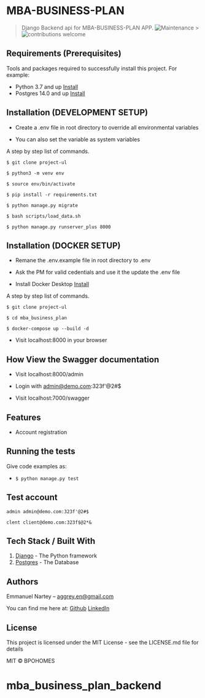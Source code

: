 # MBA-BUSINESS-PLAN

> Django Backend api for MBA-BUSINESS-PLAN APP.
> ![Maintenance](https://img.shields.io/badge/Maintained%3F-yes-green.svg) > ![contributions welcome](https://img.shields.io/badge/contributions-welcome-brightgreen.svg?style=flat)

## Requirements (Prerequisites)

Tools and packages required to successfully install this project.
For example:

- Python 3.7 and up [Install](https://python.org)
- Postgres 14.0 and up [Install](https://postgres.com/)

## Installation (DEVELOPMENT SETUP)

- Create a .env file in root directory to override all environmental variables

- You can also set the variable as system variables

A step by step list of commands.

`$ git clone project-ul`

`$ python3 -m venv env`

`$ source env/bin/activate`

`$ pip install -r requirements.txt`

`$ python manage.py migrate`

`$ bash scripts/load_data.sh`

`$ python manage.py runserver_plus 8000`

## Installation (DOCKER SETUP)

- Remane the .env.example file in root directory to .env

- Ask the PM for valid cedentials and use it the update the .env file

- Install Docker Desktop [Install](https://python.org)

A step by step list of commands.

`$ git clone project-ul`

`$ cd mba_business_plan`

`$ docker-compose up --build -d`

- Visit localhost:8000 in your browser

## How View the Swagger documentation

- Visit localhost:8000/admin

- Login with admin@demo.com:323f'@2#$

- Visit localhost:7000/swagger

## Features

- Account registration

## Running the tests

Give code examples as:

- `$ python manage.py test`

## Test account

    admin admin@demo.com:323f'@2#$

    clent client@demo.com:323f$@2*&

## Tech Stack / Built With

1. [Django](https://django.com/) - The Python framework
1. [Postgres](https://postgres.com/) - The Database

## Authors

Emmanuel Nartey – aggrey.en@gmail.com

You can find me here at:
[Github](https://github.com/Emmanuel-Aggrey)
[LinkedIn](https://www.linkedin.com/in/emmanuel-teye-nartey/)

## License

This project is licensed under the MIT License - see the LICENSE.md file for details

MIT © BPOHOMES
# mba_business_plan_backend
